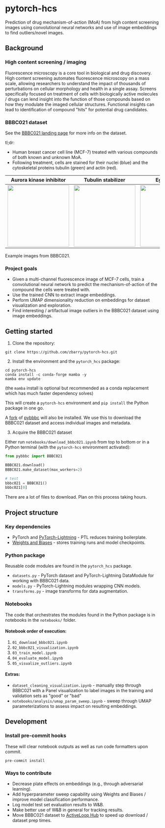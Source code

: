 # pytorch-hcs

Prediction of drug mechanism-of-action (MoA) from high content screening images
using convolutional neural networks and use of image embeddings to find outliers/novel images.

## Background

### High content screening / imaging

Fluorescence microscopy is a core tool in biological and drug discovery.
High content screening automates fluorescence microscopy on a mass scale,
allowing researchers to understand the impact of thousands of perturbations
on cellular morphology and health in a single assay.
Screens specifically focused on treatment of cells with biologically active molecules / drugs
can lend insight into the function of those compounds based on how they modulate the imaged cellular structures.
Functional insights can lead to identification of compound "hits" for potential drug candidates.

### BBBC021 dataset

See the [BBBC021 landing page](https://bbbc.broadinstitute.org/BBBC021) for more info on the dataset.

tl;dr:

- Human breast cancer cell line (MCF-7) treated with various compounds of both known and unknown MoA.
- Following treatment, cells are stained for their nuclei (blue) and the cytoskeletal proteins tubulin (green) and actin (red).

| Aurora kinase inhibitor | Tubulin stabilizer | Eg5 inhibitor |
|-------------------------|--------------------|---------------|
|<img src="https://data.broadinstitute.org/bbbc/BBBC021/aurora-kinase-inhibitor.png" width="200" />|<img src="https://data.broadinstitute.org/bbbc/BBBC021/tubulin-stabilizer.png" width="200" /> | <img src="https://data.broadinstitute.org/bbbc/BBBC021/monoaster.png" width="200" /> |

Example images from BBBC021.

### Project goals

- Given a multi-channel fluorescence image of MCF-7 cells,
train a convolutional neural network to predict the mechanism-of-action of the compound the cells were treated with.
- Use the trained CNN to extract image embeddings.
- Perform UMAP dimensionality reduction on embeddings for dataset visualization and exploration.
- Find interesting / artifactual image outliers in the BBBC021 dataset using image embeddings.

## Getting started

1. Clone the repository:

```
git clone https://github.com/zbarry/pytorch-hcs.git
```

2. Install the environment and the `pytorch_hcs` package:

```
cd pytorch-hcs
conda install -c conda-forge mamba -y
mamba env update
```

(the `mamba` install is optional but recommended as a conda replacement which has much faster dependency solves)

This will create a `pytorch-hcs` environment and `pip install` the Python package in one go.

A [fork](https://github.com/zbarry/pybbbc) of [pybbbc](https://github.com/giacomodeodato/pybbbc) will also be installed.
We use this to download the BBBC021 dataset and access individual images and metadata.

3. Acquire the BBBC021 dataset

Either run `notebooks/download_bbbc021.ipynb` from top to bottom or in a Python terminal (with the `pytorch-hcs` environment activated):

```python
from pybbbc import BBBC021

BBBC021.download()
BBBC021.make_dataset(max_workers=2)

# test
bbbc021 = BBBC021()
bbbc021[0]
```

There are a lot of files to download.
Plan on this process taking hours.

## Project structure

### Key dependencies

- PyTorch and [PyTorch-Lightning](https://www.pytorchlightning.ai/) - PTL reduces training boilerplate.
- [Weights and Biases](wandb.ai) - stores training runs and model checkpoints.

### Python package

Reusable code modules are found in the `pytorch_hcs` package.

* `datasets.py` - PyTorch dataset and PyTorch-Lightning DataModule for working with BBBC021 data.
* `models.py` - PyTorch-Lightning modules wrapping CNN models.
* `transforms.py` - image transforms for data augmentation.

### Notebooks

The code that orchestrates the modules found in the Python package is in notebooks in the `notebooks/` folder.

#### Notebook order of execution:

1. `01_download_bbbc021.ipynb`
2. `02_bbbc021_visualization.ipynb`
3. `03_train_model.ipynb`
4. `04_evaluate_model.ipynb`
5. `05_visualize_outliers.ipynb`

#### Extras:

* `dataset_cleaning_visualization.ipynb` - manually step through BBBC021 with a Panel visualization
to label images in the training and validation sets as "good" or "bad"
* `notebooks/analysis/umap_param_sweep.ipynb` - sweep through UMAP parameterizations to assess impact on resulting embeddings.

## Development

### Install pre-commit hooks

These will clear notebook outputs as well as run code formatters upon commit.

`pre-commit install`

### Ways to contribute

- Decrease plate effects on embeddings (e.g., through adversarial learning).
- Add hyperparameter sweep capability using Weights and Biases / improve model classification performance.
- Log model test set evaluation results to W&B.
- Make better use of W&B in general for tracking results.
- Move BBBC021 dataset to [ActiveLoop Hub](https://docs.activeloop.ai/) to speed up download / dataset prep times.
